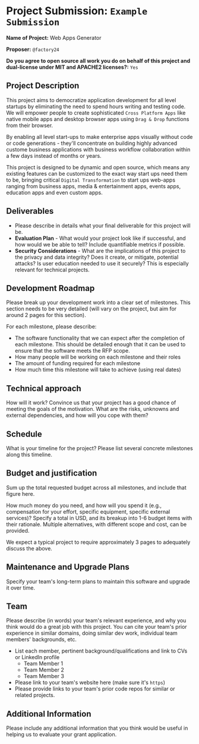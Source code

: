 # Project Submission: `Example Submission`

**Name of Project:** Web Apps Generator

**Proposer:** `@factory24`

**Do you agree to open source all work you do on behalf of this project and dual-license under MIT and APACHE2 licenses?:** `Yes`

## Project Description

This project aims to democratize application development for all level startups by eliminating the need to spend hours writing
and testing code. We will empower people to create sophisticated `Cross Platform Apps` like native mobile apps and desktop browser apps using `Drag & Drop` functions from their browser. 

By enabling all level start-ups to make enterprise apps visually without code or code generations - they'll concentrate on building highly advanced custome business applications with business workflow collaboration within a few days instead of months or years.

This project is designed to be dynamic and open source, which means any existing features can be customized to the exact way start ups need them to be, bringing critical `Digital Transformation` to start ups web-apps ranging from business apps, media & entertainment apps, events apps, education apps and even custom apps. 

## Deliverables

* Please describe in details what your final deliverable for this project will be.
* **Evaluation Plan** - What would your project look like if successful, and how would we be able to tell? Include quantifiable     metrics if possible.
* **Security Considerations** - What are the implications of this project to the privacy and data integrity? Does it create, or     mitigate, potential attacks? Is user education needed to use it securely? This is especially relevant for technical projects.

## Development Roadmap

Please break up your development work into a clear set of milestones. This section needs to be very detailed (will vary on the project, but aim for around 2 pages for this section).

For each milestone, please describe:
- The software functionality that we can expect after the completion of each milestone. This should be detailed enough that it can be used to ensure that the software meets the RFP scope.
- How many people will be working on each milestone and their roles
- The amount of funding required for each milestone
- How much time this milestone will take to achieve (using real dates)

## Technical approach

How will it work? Convince us that your project has a good chance of meeting the goals of the motivation. What are the risks, unknowns and external dependencies, and how will you cope with them?

## Schedule

What is your timeline for the project? Please list several concrete milestones along this timeline.

## Budget and justification

Sum up the total requested budget across all milestones, and include that figure here. 

How much money do you need, and how will you spend it (e.g., compensation for your effort, specific equipment, specific external services)? Specify a total in USD, and its breakup into 1-6 budget items with their rationale. Multiple alternatives, with different scope and cost, can be provided.

We expect a typical project to require approximately 3 pages to adequately discuss the above.

## Maintenance and Upgrade Plans

Specify your team's long-term plans to maintain this software and upgrade it over time.

## Team

Please describe (in words) your team's relevant experience, and why you think would do a great job with this project. You can cite your team's prior experience in similar domains, doing similar dev work, individual team members' backgrounds, etc.

* List each member, pertinent background/qualifications and link to CVs or LinkedIn profile
    - Team Member 1 
    - Team Member 2
    - Team Member 3
* Please link to your team's website here (make sure it's `https`)
* Please provide links to your team's prior code repos for similar or related projects.

## Additional Information

Please include any additional information that you think would be useful in helping us to evaluate your grant application.